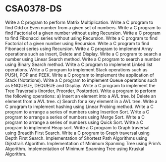 # CSA0378-DS
Write a C program to perform Matrix Multiplication.
Write a C program to find Odd or Even number from a given set of numbers.
Write a C program to find Factorial of a given number without using Recursion.
Write a C program to find Fibonacci series without using Recursion.
Write a C program to find Factorial of a given number using Recursion.
Write a C program to find Fibonacci series using Recursion.
Write a C program to implement Array operations such as Insert, Delete and Display.
Write a C program to search a number using Linear Search method.
Write a C program to search a number using Binary Search method. 
Write a C program to implement Linked list operations.
Write a C program to implement Stack operations such as PUSH, POP and PEEK.
Write a C program to implement the application of Stack (Notations).
Write a C program to implement Queue operations such as ENQUEUE, DEQUEUE and Display. 
Write a C program to implement the Tree Traversals (Inorder, Preorder, Postorder).
Write a program to perform the following operations:
a) Insert an element into a AVL tree.
b) Delete an element from a AVL tree.
c) Search for a key element in a AVL tree.
Write a C program to implement hashing using Linear Probing method.
Write a C program to arrange a series of numbers using Insertion Sort. 
Write a C program to arrange a series of numbers using Merge Sort.
Write a C program to arrange a series of numbers using Quick Sort.
Write a C program to implement Heap sort.
Write a C program to Graph traversal using Breadth First Search. 
Write a C program to Graph traversal using Depth First Search.
Implementation of Shortest Path Algorithms using Dijkstra’s Algorithm.
Implementation of Minimum Spanning Tree using Prim’s Algorithm.
Implementation of Minimum Spanning Tree using Kruskal Algorithm. 
